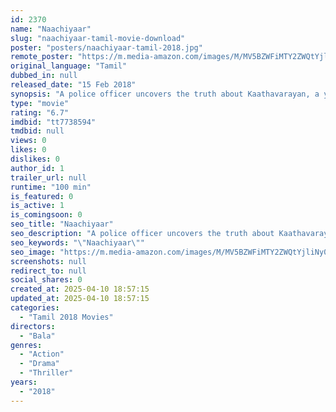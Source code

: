 ```yaml
---
id: 2370
name: "Naachiyaar"
slug: "naachiyaar-tamil-movie-download"
poster: "posters/naachiyaar-tamil-2018.jpg"
remote_poster: "https://m.media-amazon.com/images/M/MV5BZWFiMTY2ZWQtYjliNy00OTgwLTk5MGYtN2IwMDg1ZDJiMGZhXkEyXkFqcGc@._V1_SX300.jpg"
original_language: "Tamil"
dubbed_in: null
released_date: "15 Feb 2018"
synopsis: "A police officer uncovers the truth about Kaathavarayan, a young man who is accused of assaulting his girlfriend."
type: "movie"
rating: "6.7"
imdbid: "tt7738594"
tmdbid: null
views: 0
likes: 0
dislikes: 0
author_id: 1
trailer_url: null
runtime: "100 min"
is_featured: 0
is_active: 1
is_comingsoon: 0
seo_title: "Naachiyaar"
seo_description: "A police officer uncovers the truth about Kaathavarayan, a young man who is accused of assaulting his girlfriend."
seo_keywords: "\"Naachiyaar\""
seo_image: "https://m.media-amazon.com/images/M/MV5BZWFiMTY2ZWQtYjliNy00OTgwLTk5MGYtN2IwMDg1ZDJiMGZhXkEyXkFqcGc@._V1_SX300.jpg"
screenshots: null
redirect_to: null
social_shares: 0
created_at: 2025-04-10 18:57:15
updated_at: 2025-04-10 18:57:15
categories:
  - "Tamil 2018 Movies"
directors:
  - "Bala"
genres:
  - "Action"
  - "Drama"
  - "Thriller"
years:
  - "2018"
---
```

